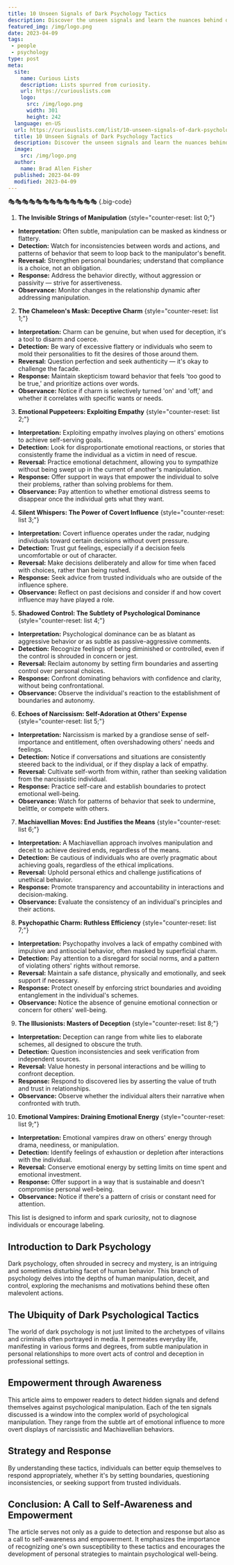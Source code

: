 ```yaml
---
title: 10 Unseen Signals of Dark Psychology Tactics
description: Discover the unseen signals and learn the nuances behind dark psychological tactics.
featured_img: /img/logo.png
date: 2023-04-09
tags:
 - people
 - psychology
type: post
meta:
  site:
    name: Curious Lists
    description: Lists spurred from curiosity.
    url: https://curiouslists.com
    logo:
      src: /img/logo.png
      width: 301
      height: 242
  language: en-US
  url: https://curiouslists.com/list/10-unseen-signals-of-dark-psychology-tactics
  title: 10 Unseen Signals of Dark Psychology Tactics
  description: Discover the unseen signals and learn the nuances behind dark psychological tactics.
  image:
    src: /img/logo.png
  author:
    name: Brad Allen Fisher
  published: 2023-04-09
  modified: 2023-04-09
---
```

🎭🎭🎭🎭🎭🎭🎭🎭🎭🎭🎭🎭🎭 {.big-code}

1. **The Invisible Strings of Manipulation** {style="counter-reset: list 0;"}
  - **Interpretation:** Often subtle, manipulation can be masked as kindness or flattery.
  - **Detection:** Watch for inconsistencies between words and actions, and patterns of behavior that seem to loop back to the manipulator's benefit.
  - **Reversal:** Strengthen personal boundaries; understand that compliance is a choice, not an obligation.
  - **Response:** Address the behavior directly, without aggression or passivity — strive for assertiveness.
  - **Observance:** Monitor changes in the relationship dynamic after addressing manipulation.

2. **The Chameleon's Mask: Deceptive Charm** {style="counter-reset: list 1;"}
  - **Interpretation:** Charm can be genuine, but when used for deception, it's a tool to disarm and coerce.
  - **Detection:** Be wary of excessive flattery or individuals who seem to mold their personalities to fit the desires of those around them.
  - **Reversal:** Question perfection and seek authenticity — it's okay to challenge the facade.
  - **Response:** Maintain skepticism toward behavior that feels 'too good to be true,' and prioritize actions over words.
  - **Observance:** Notice if charm is selectively turned 'on' and 'off,' and whether it correlates with specific wants or needs.

3. **Emotional Puppeteers: Exploiting Empathy** {style="counter-reset: list 2;"}
  - **Interpretation:** Exploiting empathy involves playing on others' emotions to achieve self-serving goals.
  - **Detection:** Look for disproportionate emotional reactions, or stories that consistently frame the individual as a victim in need of rescue.
  - **Reversal:** Practice emotional detachment, allowing you to sympathize without being swept up in the current of another's manipulation.
  - **Response:** Offer support in ways that empower the individual to solve their problems, rather than solving problems for them.
  - **Observance:** Pay attention to whether emotional distress seems to disappear once the individual gets what they want.

4. **Silent Whispers: The Power of Covert Influence** {style="counter-reset: list 3;"}
  - **Interpretation:** Covert influence operates under the radar, nudging individuals toward certain decisions without overt pressure.
  - **Detection:** Trust gut feelings, especially if a decision feels uncomfortable or out of character.
  - **Reversal:** Make decisions deliberately and allow for time when faced with choices, rather than being rushed.
  - **Response:** Seek advice from trusted individuals who are outside of the influence sphere.
  - **Observance:** Reflect on past decisions and consider if and how covert influence may have played a role.

5. **Shadowed Control: The Subtlety of Psychological Dominance** {style="counter-reset: list 4;"}
  - **Interpretation:** Psychological dominance can be as blatant as aggressive behavior or as subtle as passive-aggressive comments.
  - **Detection:** Recognize feelings of being diminished or controlled, even if the control is shrouded in concern or jest.
  - **Reversal:** Reclaim autonomy by setting firm boundaries and asserting control over personal choices.
  - **Response:** Confront dominating behaviors with confidence and clarity, without being confrontational.
  - **Observance:** Observe the individual's reaction to the establishment of boundaries and autonomy.

6. **Echoes of Narcissism: Self-Adoration at Others' Expense** {style="counter-reset: list 5;"}
  - **Interpretation:** Narcissism is marked by a grandiose sense of self-importance and entitlement, often overshadowing others' needs and feelings.
  - **Detection:** Notice if conversations and situations are consistently steered back to the individual, or if they display a lack of empathy.
  - **Reversal:** Cultivate self-worth from within, rather than seeking validation from the narcissistic individual.
  - **Response:** Practice self-care and establish boundaries to protect emotional well-being.
  - **Observance:** Watch for patterns of behavior that seek to undermine, belittle, or compete with others.

7. **Machiavellian Moves: End Justifies the Means** {style="counter-reset: list 6;"}
  - **Interpretation:** A Machiavellian approach involves manipulation and deceit to achieve desired ends, regardless of the means.
  - **Detection:** Be cautious of individuals who are overly pragmatic about achieving goals, regardless of the ethical implications.
  - **Reversal:** Uphold personal ethics and challenge justifications of unethical behavior.
  - **Response:** Promote transparency and accountability in interactions and decision-making.
  - **Observance:** Evaluate the consistency of an individual's principles and their actions.

8. **Psychopathic Charm: Ruthless Efficiency** {style="counter-reset: list 7;"}
  - **Interpretation:** Psychopathy involves a lack of empathy combined with impulsive and antisocial behavior, often masked by superficial charm.
  - **Detection:** Pay attention to a disregard for social norms, and a pattern of violating others' rights without remorse.
  - **Reversal:** Maintain a safe distance, physically and emotionally, and seek support if necessary.
  - **Response:** Protect oneself by enforcing strict boundaries and avoiding entanglement in the individual's schemes.
  - **Observance:** Notice the absence of genuine emotional connection or concern for others' well-being.

9. **The Illusionists: Masters of Deception** {style="counter-reset: list 8;"}
  - **Interpretation:** Deception can range from white lies to elaborate schemes, all designed to obscure the truth.
  - **Detection:** Question inconsistencies and seek verification from independent sources.
  - **Reversal:** Value honesty in personal interactions and be willing to confront deception.
  - **Response:** Respond to discovered lies by asserting the value of truth and trust in relationships.
  - **Observance:** Observe whether the individual alters their narrative when confronted with truth.

10. **Emotional Vampires: Draining Emotional Energy** {style="counter-reset: list 9;"}
  - **Interpretation:** Emotional vampires draw on others' energy through drama, neediness, or manipulation.
  - **Detection:** Identify feelings of exhaustion or depletion after interactions with the individual.
  - **Reversal:** Conserve emotional energy by setting limits on time spent and emotional investment.
  - **Response:** Offer support in a way that is sustainable and doesn't compromise personal well-being.
  - **Observance:** Notice if there's a pattern of crisis or constant need for attention.

This list is designed to inform and spark curiosity, not to diagnose individuals or encourage labeling.

## Introduction to Dark Psychology
Dark psychology, often shrouded in secrecy and mystery, is an intriguing and sometimes disturbing facet of human behavior. This branch of psychology delves into the depths of human manipulation, deceit, and control, exploring the mechanisms and motivations behind these often malevolent actions.

## The Ubiquity of Dark Psychological Tactics
The world of dark psychology is not just limited to the archetypes of villains and criminals often portrayed in media. It permeates everyday life, manifesting in various forms and degrees, from subtle manipulation in personal relationships to more overt acts of control and deception in professional settings.

## Empowerment through Awareness
This article aims to empower readers to detect hidden signals and defend themselves against psychological manipulation. Each of the ten signals discussed is a window into the complex world of psychological manipulation. They range from the subtle art of emotional influence to more overt displays of narcissistic and Machiavellian behaviors.

## Strategy and Response
By understanding these tactics, individuals can better equip themselves to respond appropriately, whether it's by setting boundaries, questioning inconsistencies, or seeking support from trusted individuals.

## Conclusion: A Call to Self-Awareness and Empowerment
The article serves not only as a guide to detection and response but also as a call to self-awareness and empowerment. It emphasizes the importance of recognizing one's own susceptibility to these tactics and encourages the development of personal strategies to maintain psychological well-being.
